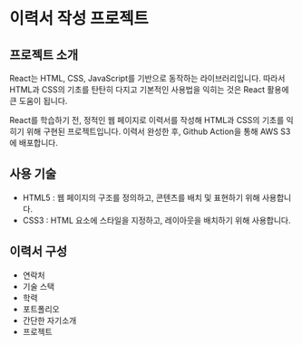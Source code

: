 # 이력서 작성 프로젝트


## 프로젝트 소개
React는 HTML, CSS, JavaScript를 기반으로 동작하는 라이브러리입니다.
따라서 HTML과 CSS의 기초를 탄탄히 다지고 기본적인 사용법을 익히는 것은 React 활용에 큰 도움이 됩니다.

React를 학습하기 전, 정적인 웹 페이지로 이력서를 작성해 HTML과 CSS의 기초를 익히기 위해 구현된 프로젝트입니다.
이력서 완성한 후, Github Action을 통해 AWS S3에 배포합니다.


## 사용 기술
- HTML5 : 웹 페이지의 구조를 정의하고, 콘텐츠를 배치 및 표현하기 위해 사용합니다.
- CSS3 : HTML 요소에 스타일을 지정하고, 레이아웃을 배치하기 위해 사용합니다. 


## 이력서 구성
- 연락처
- 기술 스택
- 학력
- 포트폴리오
- 간단한 자기소개
- 프로젝트
